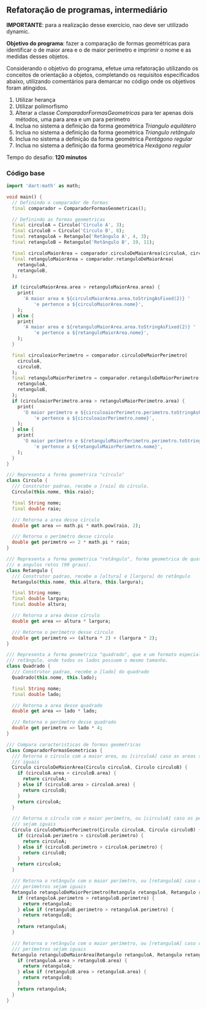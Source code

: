 ## Refatoração de programas, intermediário

**IMPORTANTE**: para a realização desse exercício, nao deve ser utilizado dynamic.

**Objetivo do programa**: fazer a comparação de formas geométricas para identificar o de maior area e o de maior
perímetro e imprimir o nome e as medidas desses objetos.

Considerando o objetivo do programa, efetue uma refatoração utilizando os conceitos de orientação a objetos, completando
os requisitos especificados abaixo, utilizando comentários para demarcar no código onde os objetivos foram atingidos.

1. Utilizar herança
2. Utilizar polimorfismo
3. Alterar a classe _ComparadorFormasGeometricas_ para ter apenas dois métodos, uma para area e um para perímetro
4. Inclua no sistema a definição da forma geométrica _Triangulo equilátero_
5. Inclua no sistema a definição da forma geométrica _Triangulo retângulo_
6. Inclua no sistema a definição da forma geométrica _Pentágono regular_
7. Inclua no sistema a definição da forma geométrica _Hexágono regular_

Tempo do desafio: __120 minutos__

### Código base

```dart
import 'dart:math' as math;

void main() {
  // Definindo o comparador de formas
  final comparador = ComparadorFormasGeometricas();

  // Definindo as formas geometricas
  final circuloA = Circulo('Circulo A', 3);
  final circuloB = Circulo('Circulo B', 8);
  final retanguloA = Retangulo('Retângulo A', 4, 3);
  final retanguloB = Retangulo('Retângulo B', 19, 11);

  final circuloMaiorArea = comparador.circuloDeMaiorArea(circuloA, circuloB);
  final retanguloMaiorArea = comparador.retanguloDeMaiorArea(
    retanguloA,
    retanguloB,
  );

  if (circuloMaiorArea.area > retanguloMaiorArea.area) {
    print(
      'A maior area e ${circuloMaiorArea.area.toStringAsFixed(2)} '
          'e pertence a ${circuloMaiorArea.nome}',
    );
  } else {
    print(
      'A maior area e ${retanguloMaiorArea.area.toStringAsFixed(2)} '
          'e pertence a ${retanguloMaiorArea.nome}',
    );
  }

  final circuloaiorPerimetro = comparador.circuloDeMaiorPerimetro(
    circuloA,
    circuloB,
  );
  final retanguloMaiorPerimetro = comparador.retanguloDeMaiorPerimetro(
    retanguloA,
    retanguloB,
  );
  if (circuloaiorPerimetro.area > retanguloMaiorPerimetro.area) {
    print(
      'O maior perímetro e ${circuloaiorPerimetro.perimetro.toStringAsFixed(2)} '
          'e pertence a ${circuloaiorPerimetro.nome}',
    );
  } else {
    print(
      'O maior perímetro e ${retanguloMaiorPerimetro.perimetro.toStringAsFixed(2)} '
          'e pertence a ${retanguloMaiorPerimetro.nome}',
    );
  }
}

/// Representa a forma geometrica "círculo"
class Circulo {
  /// Construtor padrao, recebe o [raio] do círculo.
  Circulo(this.nome, this.raio);

  final String nome;
  final double raio;

  /// Retorna a area desse círculo
  double get area => math.pi * math.pow(raio, 2);

  /// Retorna o perímetro desse círculo
  double get perimetro => 2 * math.pi * raio;
}

/// Representa a forma geometrica "retângulo", forma geometrica de quatro lados
/// e angulos retos (90 graus).
class Retangulo {
  /// Construtor padrao, recebe a [altura] e [largura] do retângulo
  Retangulo(this.nome, this.altura, this.largura);

  final String nome;
  final double largura;
  final double altura;

  /// Retorna a area desse círculo
  double get area => altura * largura;

  /// Retorna o perímetro desse círculo
  double get perimetro => (altura * 2) + (largura * 2);
}

/// Representa a forma geometrica "quadrado", que e um formato especial de
/// retângulo, onde todos os lados possuem o mesmo tamanho.
class Quadrado {
  /// Construtor padrao, recebe o [lado] do quadrado
  Quadrado(this.nome, this.lado);

  final String nome;
  final double lado;

  /// Retorna a area desse quadrado
  double get area => lado * lado;

  /// Retorna o perímetro desse quadrado
  double get perimetro => lado * 4;
}

/// Compara caracteristicas de formas geometricas
class ComparadorFormasGeometricas {
  /// Retorna o círculo com a maior area, ou [circuloA] caso as areas sejam
  /// iguais
  Circulo circuloDeMaiorArea(Circulo circuloA, Circulo circuloB) {
    if (circuloA.area > circuloB.area) {
      return circuloA;
    } else if (circuloB.area > circuloA.area) {
      return circuloB;
    }
    return circuloA;
  }

  /// Retorna o círculo com o maior perímetro, ou [circuloA] caso os perímetros
  /// sejam iguais
  Circulo circuloDeMaiorPerimetro(Circulo circuloA, Circulo circuloB) {
    if (circuloA.perimetro > circuloB.perimetro) {
      return circuloA;
    } else if (circuloB.perimetro > circuloA.perimetro) {
      return circuloB;
    }
    return circuloA;
  }

  /// Retorna o retângulo com o maior perímetro, ou [retanguloA] caso os
  /// perímetros sejam iguais
  Retangulo retanguloDeMaiorPerimetro(Retangulo retanguloA, Retangulo retanguloB) {
    if (retanguloA.perimetro > retanguloB.perimetro) {
      return retanguloA;
    } else if (retanguloB.perimetro > retanguloA.perimetro) {
      return retanguloB;
    }
    return retanguloA;
  }

  /// Retorna o retângulo com o maior perímetro, ou [retanguloA] caso os
  /// perímetros sejam iguais
  Retangulo retanguloDeMaiorArea(Retangulo retanguloA, Retangulo retanguloB) {
    if (retanguloA.area > retanguloB.area) {
      return retanguloA;
    } else if (retanguloB.area > retanguloA.area) {
      return retanguloB;
    }
    return retanguloA;
  }
}
```